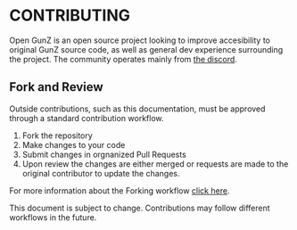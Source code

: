 #   CONTRIBUTING

Open GunZ is an open source project looking to improve accesibility to original GunZ source code, as well as general dev experience surrounding the project. The community operates mainly from [the discord](https://discord.gg/2XP7pCH4vm). 

## Fork and Review

Outside contributions, such as this documentation, must be approved through a standard contribution workflow.

1. Fork the repository
2. Make changes to your code
3. Submit changes in orgnanized Pull Requests
4. Upon review the changes are either merged or requests are made to the original contributor to update the changes.

For more information about the Forking workflow [click here](https://gist.github.com/Chaser324/ce0505fbed06b947d962).

This document is subject to change. Contributions may follow different workflows in the future.
